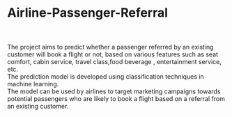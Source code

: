# Airline-Passenger-Referral
<br>
<br>
The project aims to predict whether a passenger referred by an existing customer will book a flight or not, based on various features such as seat comfort, cabin service, travel class,food beverage , entertainment service, etc.<br>
The prediction model is developed using classification techniques in machine learning.<br>
The model can be used by airlines to target marketing campaigns towards potential passengers who are likely to book a flight based on a referral from an existing customer.
